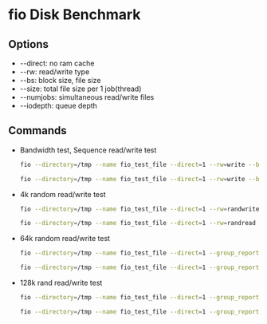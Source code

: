 # fio Disk Benchmark

## Options

- --direct: no ram cache
- --rw: read/write type
- --bs: block size, file size
- --size: total file size per 1 job(thread)
- --numjobs: simultaneous read/write files
- --iodepth: queue depth



## Commands

- Bandwidth test, Sequence read/write test

    ```bash
    fio --directory=/tmp --name fio_test_file --direct=1 --rw=write --bs=16M --size=1G --numjobs=1 --time_based --runtime=60 --group_reporting --norandommap --iodepth 1

    fio --directory=/tmp --name fio_test_file --direct=1 --rw=write --bs=16M --size=1G --numjobs=1 --time_based --runtime=60 --group_reporting --norandommap --iodepth 1
    ```


- 4k random read/write test

    ```bash
    fio --directory=/tmp --name fio_test_file --direct=1 --rw=randwrite --bs=4K --size=1G --numjobs=16 --time_based --runtime=60 --group_reporting --norandommap --iodepth 32

    fio --directory=/tmp --name fio_test_file --direct=1 --rw=randread --bs=4K --size=1G --numjobs=16 --time_based --runtime=60 --group_reporting --norandommap --iodepth 32
    ```

- 64k random read/write test

    ```bash
    fio --directory=/tmp --name fio_test_file --direct=1 --group_reporting --norandommap --rw=randwrite --bs=64K --size=1G --numjobs=1 --iodepth 32

    fio --directory=/tmp --name fio_test_file --direct=1 --group_reporting --norandommap --rw=randread --bs=64K --size=1G --numjobs=1 --iodepth 32
    ```

- 128k rand read/write test

    ```bash
    fio --directory=/tmp --name fio_test_file --direct=1 --group_reporting --norandommap --rw=randwrite --bs=128K --size=1G --numjobs=1 --iodepth 32

    fio --directory=/tmp --name fio_test_file --direct=1 --group_reporting --norandommap --rw=randread --bs=128K --size=1G --numjobs=1 --iodepth 32
    ```
